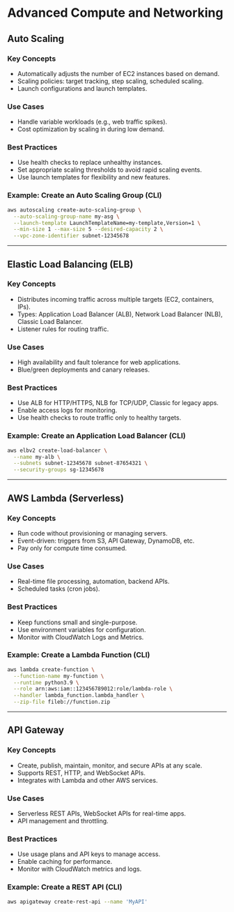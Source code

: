 # Advanced Compute and Networking

## Auto Scaling
### Key Concepts
- Automatically adjusts the number of EC2 instances based on demand.
- Scaling policies: target tracking, step scaling, scheduled scaling.
- Launch configurations and launch templates.

### Use Cases
- Handle variable workloads (e.g., web traffic spikes).
- Cost optimization by scaling in during low demand.

### Best Practices
- Use health checks to replace unhealthy instances.
- Set appropriate scaling thresholds to avoid rapid scaling events.
- Use launch templates for flexibility and new features.

### Example: Create an Auto Scaling Group (CLI)
```sh
aws autoscaling create-auto-scaling-group \
  --auto-scaling-group-name my-asg \
  --launch-template LaunchTemplateName=my-template,Version=1 \
  --min-size 1 --max-size 5 --desired-capacity 2 \
  --vpc-zone-identifier subnet-12345678
```

---

## Elastic Load Balancing (ELB)
### Key Concepts
- Distributes incoming traffic across multiple targets (EC2, containers, IPs).
- Types: Application Load Balancer (ALB), Network Load Balancer (NLB), Classic Load Balancer.
- Listener rules for routing traffic.

### Use Cases
- High availability and fault tolerance for web applications.
- Blue/green deployments and canary releases.

### Best Practices
- Use ALB for HTTP/HTTPS, NLB for TCP/UDP, Classic for legacy apps.
- Enable access logs for monitoring.
- Use health checks to route traffic only to healthy targets.

### Example: Create an Application Load Balancer (CLI)
```sh
aws elbv2 create-load-balancer \
  --name my-alb \
  --subnets subnet-12345678 subnet-87654321 \
  --security-groups sg-12345678
```

---

## AWS Lambda (Serverless)
### Key Concepts
- Run code without provisioning or managing servers.
- Event-driven: triggers from S3, API Gateway, DynamoDB, etc.
- Pay only for compute time consumed.

### Use Cases
- Real-time file processing, automation, backend APIs.
- Scheduled tasks (cron jobs).

### Best Practices
- Keep functions small and single-purpose.
- Use environment variables for configuration.
- Monitor with CloudWatch Logs and Metrics.

### Example: Create a Lambda Function (CLI)
```sh
aws lambda create-function \
  --function-name my-function \
  --runtime python3.9 \
  --role arn:aws:iam::123456789012:role/lambda-role \
  --handler lambda_function.lambda_handler \
  --zip-file fileb://function.zip
```

---

## API Gateway
### Key Concepts
- Create, publish, maintain, monitor, and secure APIs at any scale.
- Supports REST, HTTP, and WebSocket APIs.
- Integrates with Lambda and other AWS services.

### Use Cases
- Serverless REST APIs, WebSocket APIs for real-time apps.
- API management and throttling.

### Best Practices
- Use usage plans and API keys to manage access.
- Enable caching for performance.
- Monitor with CloudWatch metrics and logs.

### Example: Create a REST API (CLI)
```sh
aws apigateway create-rest-api --name 'MyAPI'
```